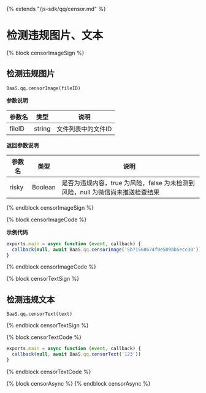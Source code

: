 {% extends "/js-sdk/qq/censor.md" %}

# 检测违规图片、文本


{% block censorImageSign %}

## 检测违规图片

`BaaS.qq.censorImage(fileID)`

**参数说明**

| 参数名   | 类型   | 说明     |
|----------|--------|----------|
| fileID | string | 文件列表中的文件ID |

**返回参数说明**

| 参数名   | 类型   | 说明     |
|----------|--------|----------|
| risky         | Boolean | 是否为违规内容，true 为风险，false 为未检测到风险，null 为微信尚未推送检查结果  |

{% endblock censorImageSign %}

{% block censorImageCode %}

**示例代码**
```javascript
exports.main = async function (event, callback) {
  callback(null, await BaaS.qq.censorImage('5b71568674f0e509bb5ecc30'))
}
```
{% endblock censorImageCode %}


{% block censorTextSign %}

## 检测违规文本

`BaaS.qq.censorText(text)`

{% endblock censorTextSign %}

{% block censorTextCode %}

```javascript
exports.main = async function (event, callback) {
  callback(null, await BaaS.qq.censorText('123'))
}
```

{% endblock censorTextCode %}

{% block censorAsync %}
{% endblock censorAsync %}
